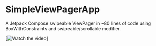 # SimpleViewPagerApp
A Jetpack Compose swipeable ViewPager in ~80 lines of code using BoxWithConstraints and swipeable/scrollable modifier.

[![Watch the video](https://www.youtube.com/watch?v=8x5lb1rATkM)]
